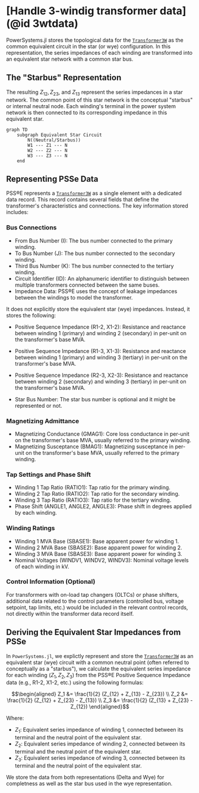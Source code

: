 # [Handle 3-windig transformer data](@id 3wtdata)

PowerSystems.jl stores the topological data for the [`Transformer3W`](@ref) as the common equivalent circuit in the star (or wye) configuration. In this representation, the series impedances of each winding are transformed into an equivalent star network with a common star bus.

## The "Starbus" Representation

The resulting $Z_{12}, Z_{23},$ and $Z_{13}$ represent the series impedances in a star network. The common point of this star network is the conceptual "starbus" or internal neutral node. Each winding's terminal in the power system network is then connected to its corresponding impedance in this equivalent star.

```mermaid
graph TD
    subgraph Equivalent Star Circuit
        N((Neutral/Starbus))
        W1 --- Z1 --- N
        W2 --- Z2 --- N
        W3 --- Z3 --- N
    end
```

## Representing PSSe Data

PSS®E represents a [`Transformer3W`](@ref) as a single element with a dedicated data record. This record contains several fields that define the transformer's characteristics and connections. The key information stored includes:

### Bus Connections

  - From Bus Number (I): The bus number connected to the primary winding.
  - To Bus Number (J): The bus number connected to the secondary winding.
  - Third Bus Number (K): The bus number connected to the tertiary winding.
  - Circuit Identifier (ID): An alphanumeric identifier to distinguish between multiple transformers connected between the same buses.
  - Impedance Data: PSS®E uses the concept of leakage impedances between the windings to model the transformer.

It does not explicitly store the equivalent star (wye) impedances. Instead, it stores the following:

  - Positive Sequence Impedance (R1-2, X1-2): Resistance and reactance between winding 1 (primary) and winding 2 (secondary) in per-unit on the transformer's base MVA.

  - Positive Sequence Impedance (R1-3, X1-3): Resistance and reactance between winding 1 (primary) and winding 3 (tertiary) in per-unit on the transformer's base MVA.
  - Positive Sequence Impedance (R2-3, X2-3): Resistance and reactance between winding 2 (secondary) and winding 3 (tertiary) in per-unit on the transformer's base MVA.
  - Star Bus Number: The star bus number is optional and it might be represented or not.

### Magnetizing Admittance

  - Magnetizing Conductance (GMAG1): Core loss conductance in per-unit on the transformer's base MVA, usually referred to the primary winding.
  - Magnetizing Susceptance (BMAG1): Magnetizing susceptance in per-unit on the transformer's base MVA, usually referred to the primary winding.

### Tap Settings and Phase Shift

  - Winding 1 Tap Ratio (RATIO1): Tap ratio for the primary winding.
  - Winding 2 Tap Ratio (RATIO2): Tap ratio for the secondary winding.
  - Winding 3 Tap Ratio (RATIO3): Tap ratio for the tertiary winding.
  - Phase Shift (ANGLE1, ANGLE2, ANGLE3): Phase shift in degrees applied by each winding.

### Winding Ratings

  - Winding 1 MVA Base (SBASE1): Base apparent power for winding 1.
  - Winding 2 MVA Base (SBASE2): Base apparent power for winding 2.
  - Winding 3 MVA Base (SBASE3): Base apparent power for winding 3.
  - Nominal Voltages (WINDV1, WINDV2, WINDV3): Nominal voltage levels of each winding in kV.

### Control Information (Optional)

For transformers with on-load tap changers (OLTCs) or phase shifters, additional data related to the control parameters (controlled bus, voltage setpoint, tap limits, etc.) would be included in the relevant control records, not directly within the transformer data record itself.

## Deriving the Equivalent Star Impedances from PSSe

In `PowerSystems.jl`, we explictly represent and store the [`Transformer3W`](@ref) as an equivalent star (wye) circuit with a common neutral point (often referred to conceptually as a "starbus"), we calculate the equivalent series impedance for each winding ($Z_1, Z_2, Z_3$) from the PSS®E Positive Sequence Impedance data (e.g., R1-2, X1-2, etc.) using the following formulas:

$$\begin{aligned}
Z_1 &= \frac{1}{2} (Z_{12} + Z_{13} - Z_{23}) \\
Z_2 &= \frac{1}{2} (Z_{12} + Z_{23} - Z_{13}) \\
Z_3 &= \frac{1}{2} (Z_{13} + Z_{23} - Z_{12})
\end{aligned}$$

Where:

  - $Z_1$: Equivalent series impedance of winding 1, connected between its terminal and the neutral point of the equivalent star.
  - $Z_2$: Equivalent series impedance of winding 2, connected between its terminal and the neutral point of the equivalent star.
  - $Z_3$: Equivalent series impedance of winding 3, connected between its terminal and the neutral point of the equivalent star.

We store the data from both representations (Delta and Wye) for completness as well as the star bus used in the wye representation.
